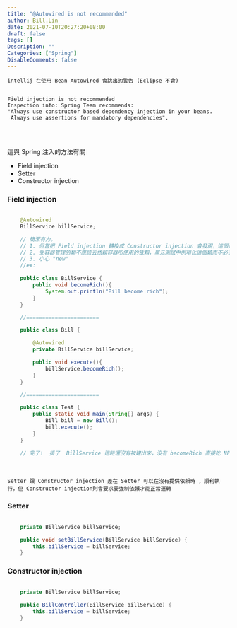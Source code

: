 ```yaml
---
title: "@Autowired is not recommended"
author: Bill.Lin
date: 2021-07-10T20:27:20+08:00
draft: false
tags: []
Description: ""
Categories: ["Spring"]
DisableComments: false
---
```



``intellij 在使用 Bean Autowired 會跳出的警告 (Eclipse 不會)``

```

Field injection is not recommended 
Inspection info: Spring Team recommends: 
"Always use constructor based dependency injection in your beans. 
 Always use assertions for mandatory dependencies".
 
 ```
<br>

這與 Spring 注入的方法有關
- Field injection 
- Setter 
- Constructor injection

### Field injection 

```java

    @Autowired
    BillService billService;

    // 簡潔有力。
    // 1. 但當把 Field injection 轉換成 Constructor injection 會發現，這個建構子也太多參數了吧，顯然他做了很多事，違背了 SOLID 單一職責原則（SRP）
    // 2. 受容器管理的類不應該去依賴容器所使用的依賴，單元測試中例項化這個類而不必去啟動依賴注入容器，實現測試分離
    // 3. 小心 "new"
    //ex: 

    public class BillService {
        public void becomeRich(){
            System.out.println("Bill become rich");
        }
    }

    //=======================

    public class Bill {

        @Autowired
        private BillService billService;

        public void execute(){
            billService.becomeRich();
        }
    }

    //=======================

    public class Test {
        public static void main(String[] args) {
            Bill bill = new Bill();
            bill.execute();
        }
    }

    // 完了!  掛了  BillService 這時還沒有被建出來，沒有 becomeRich 直接吃 NPE

```
<br>

``Setter 跟 Constructor injection 差在 Setter 可以在沒有提供依賴時 ，順利執行，但 Constructor injection則會要求要強制依賴才能正常運轉``

### Setter 

```java

    private BillService billService;

    public void setBillService(BillService billService) {
        this.billService = billService;
    }

```

### Constructor injection 

```java

    private BillService billService;
    
    public BillController(BillService billService) {
        this.billService = billService;
    }

```
